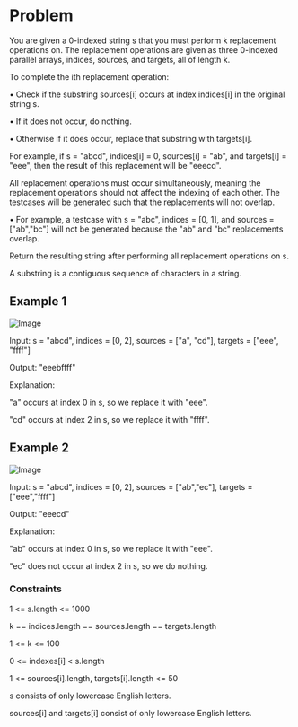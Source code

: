 # Problem

You are given a 0-indexed string s that you must perform k replacement operations on. The replacement operations are given as three 0-indexed parallel arrays, indices, sources, and targets, all of length k.

To complete the ith replacement operation:

• Check if the substring sources[i] occurs at index indices[i] in the original string s.

• If it does not occur, do nothing.

• Otherwise if it does occur, replace that substring with targets[i].

For example, if s = "abcd", indices[i] = 0, sources[i] = "ab", and targets[i] = "eee", then the result of this replacement will be "eeecd".

All replacement operations must occur simultaneously, meaning the replacement operations should not affect the indexing of each other. The testcases will be generated such that the replacements will not overlap.

• For example, a testcase with s = "abc", indices = [0, 1], and sources = ["ab","bc"] will not be generated because the "ab" and "bc" replacements overlap.

Return the resulting string after performing all replacement operations on s.

A substring is a contiguous sequence of characters in a string.

## Example 1

![Image](https://assets.leetcode.com/uploads/2021/06/12/833-ex1.png)

Input: s = "abcd", indices = [0, 2], sources = ["a", "cd"], targets = ["eee", "ffff"]

Output: "eeebffff"

Explanation:

"a" occurs at index 0 in s, so we replace it with "eee".

"cd" occurs at index 2 in s, so we replace it with "ffff".

## Example 2

![Image](https://assets.leetcode.com/uploads/2021/06/12/833-ex2-1.png)

Input: s = "abcd", indices = [0, 2], sources = ["ab","ec"], targets = ["eee","ffff"]

Output: "eeecd"

Explanation:

"ab" occurs at index 0 in s, so we replace it with "eee".

"ec" does not occur at index 2 in s, so we do nothing.
 
### Constraints

1 <= s.length <= 1000

k == indices.length == sources.length == targets.length

1 <= k <= 100

0 <= indexes[i] < s.length

1 <= sources[i].length, targets[i].length <= 50

s consists of only lowercase English letters.

sources[i] and targets[i] consist of only lowercase English letters.
